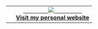 <table width="100%"  border="0" cellpadding="0" cellspacing="0">
  <tr>
    <td align="center">
      <img align="left" src="  " />
    </td>
    <td align="center">
      <a href=https://ritikdh440.github.io/ ">
        <span>&nbsp;&nbsp;&nbsp;&nbsp;&nbsp;&nbsp;&nbsp;</span>
        <span>&nbsp;&nbsp;&nbsp;&nbsp;&nbsp;&nbsp;&nbsp;</span>
        <img src="https://github.com/ritikdh440/ritikdh440/blob/main/giphy.gif" />
        <span>&nbsp;&nbsp;&nbsp;&nbsp;&nbsp;&nbsp;&nbsp;&nbsp;</span>
        <span>&nbsp;&nbsp;&nbsp;&nbsp;&nbsp;&nbsp;&nbsp;&nbsp;</span>
        <br>
        <strong>Visit my personal website </strong>
    </td>
  </tr>
</table>

 
